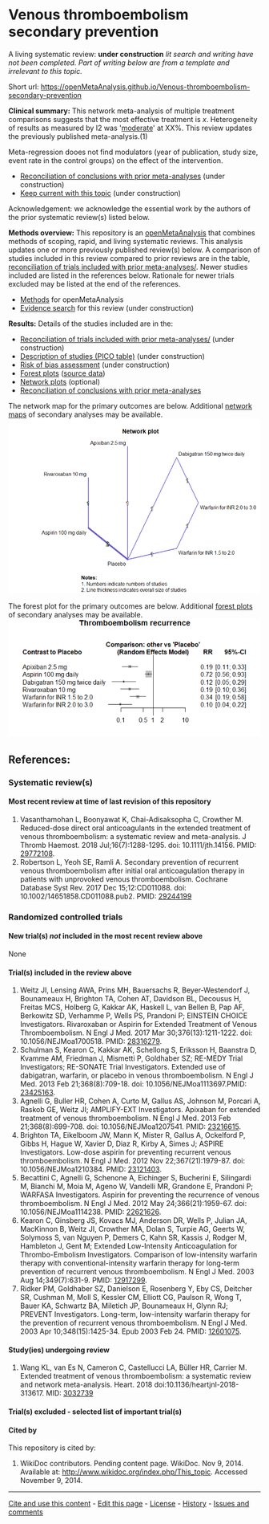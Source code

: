 Venous thromboembolism secondary prevention
============================================
A living systematic review: **under construction** *lit search and writing have not been completed. Part of writing below are from a template and irrelevant to this topic.*

Short url: https://openMetaAnalysis.github.io/Venous-thromboembolism-secondary-prevention

**Clinical summary:** This network meta-analysis of multiple treatment comparisons suggests that the most effective treatment is *x*. Heterogeneity of results as measured by I2 was '[moderate](http://handbook-5-1.cochrane.org/chapter_9/9_5_2_identifying_and_measuring_heterogeneity.htm)' at XX%. This review updates the previously published meta-analysis.(1)

Meta-regression dooes not find modulators (year of publication, study size, event rate in the control groups) on the effect of the intervention.
* [Reconciliation of conclusions with prior meta-analyses](files/reconciliation-tables/Reconciliation%20of%20conclusions.pdf) (under construction)
* [Keep current with this topic](files/searching/Keep-up.md) (under construction)

Acknowledgement: we acknowledge the essential work by the authors of the prior systematic review(s) listed below.

**Methods overview:** This repository is an [openMetaAnalysis](https://openmetaanalysis.github.io/) that combines methods of scoping, rapid, and living systematic reviews.  This analysis updates one or more previously published review(s) below. A comparison of studies included in this review compared to prior reviews are in the table, [reconciliation of trials included with prior meta-analyses/](files/reconciliation-tables/Reconciliation%20of%20studies.pdf). Newer studies included are listed in the references below. Rationale for newer trials excluded may be listed at the end of the references. 
* [Methods](http://openmetaanalysis.github.io/methods.html) for openMetaAnalysis
* [Evidence search](files/searching/evidence-search.md) for this review (under construction)

**Results:** Details of the studies included are in the:
* [Reconciliation of trials included with prior meta-analyses/](files/reconciliation-tables/Reconciliation%20of%20studies.pdf) (under construction)
* [Description of studies (PICO table)](files/study-details/table-pico.pdf) (under construction)
* [Risk of bias assessment](files/study-details/table-bias.pdf) (under construction)
* [Forest plots](../master/files/forest-plots) ([source data](files/data))
* [Network plots](../master/files/network) (optional)
* [Reconciliation of conclusions with prior meta-analyses](files/reconciliation-tables/Reconciliation%20of%20conclusions.pdf)

The network map for the primary outcomes are below. Additional [network maps](files/network) of secondary analyses may be available. 
![Principle results](files/network/Outcome-Primary.png)

The forest plot for the primary outcomes are below. Additional [forest plots](files/forest-plots) of secondary analyses may be available. 
![Principle results](files/forest-plots/Outcome-Primary.png)

References:
----------------------------------

### Systematic review(s)
#### Most recent review at time of last revision of this repository
1. Vasanthamohan L, Boonyawat K, Chai-Adisaksopha C, Crowther M. Reduced-dose direct oral anticoagulants in the extended treatment of venous thromboembolism: a systematic review and meta-analysis. J Thromb Haemost. 2018 Jul;16(7):1288-1295.  doi: 10.1111/jth.14156. PMID: [29772108](http://pubmed.gov/29772108).
2. Robertson L, Yeoh SE, Ramli A. Secondary prevention of recurrent venous thromboembolism after initial oral anticoagulation therapy in patients with unprovoked venous thromboembolism. Cochrane Database Syst Rev. 2017 Dec 15;12:CD011088. doi: 10.1002/14651858.CD011088.pub2. PMID: [29244199](http://pubmed.gov/29244199)

### Randomized controlled trials
#### New trial(s) *not* included in the most recent review above
None

#### Trial(s) included in the review above
1. Weitz JI, Lensing AWA, Prins MH, Bauersachs R, Beyer-Westendorf J, Bounameaux H, Brighton TA, Cohen AT, Davidson BL, Decousus H, Freitas MCS, Holberg G, Kakkar AK, Haskell L, van Bellen B, Pap AF, Berkowitz SD, Verhamme P, Wells PS, Prandoni P; EINSTEIN CHOICE Investigators. Rivaroxaban or Aspirin for Extended Treatment of Venous Thromboembolism. N Engl J Med. 2017 Mar 30;376(13):1211-1222. doi: 10.1056/NEJMoa1700518. PMID: [28316279](http://pubmed.gov/28316279).
2. Schulman S, Kearon C, Kakkar AK, Schellong S, Eriksson H, Baanstra D, Kvamme AM, Friedman J, Mismetti P, Goldhaber SZ; RE-MEDY Trial Investigators; RE-SONATE Trial Investigators. Extended use of dabigatran, warfarin, or placebo in venous thromboembolism. N Engl J Med. 2013 Feb 21;368(8):709-18. doi: 10.1056/NEJMoa1113697.PMID: [23425163](http://pubmed.gov/23425163).
3. Agnelli G, Buller HR, Cohen A, Curto M, Gallus AS, Johnson M, Porcari A, Raskob GE, Weitz JI; AMPLIFY-EXT Investigators. Apixaban for extended treatment of venous thromboembolism. N Engl J Med. 2013 Feb 21;368(8):699-708. doi: 10.1056/NEJMoa1207541. PMID: [23216615](http://pubmed.gov/23216615).
4. Brighton TA, Eikelboom JW, Mann K, Mister R, Gallus A, Ockelford P, Gibbs H, Hague W, Xavier D, Diaz R, Kirby A, Simes J; ASPIRE Investigators. Low-dose aspirin for preventing recurrent venous thromboembolism. N Engl J Med. 2012 Nov 22;367(21):1979-87. doi: 10.1056/NEJMoa1210384. PMID: [23121403](http://pubmed.gov/23121403).
5. Becattini C, Agnelli G, Schenone A, Eichinger S, Bucherini E, Silingardi M, Bianchi M, Moia M, Ageno W, Vandelli MR, Grandone E, Prandoni P; WARFASA Investigators. Aspirin for preventing the recurrence of venous thromboembolism. N Engl J Med. 2012 May 24;366(21):1959-67. doi: 10.1056/NEJMoa1114238. PMID: [22621626](http://pubmed.gov/22621626).
6. Kearon C, Ginsberg JS, Kovacs MJ, Anderson DR, Wells P, Julian JA, MacKinnon B, Weitz JI, Crowther MA, Dolan S, Turpie AG, Geerts W, Solymoss S, van Nguyen P, Demers C, Kahn SR, Kassis J, Rodger M, Hambleton J, Gent M; Extended Low-Intensity Anticoagulation for Thrombo-Embolism Investigators. Comparison of low-intensity warfarin therapy with conventional-intensity warfarin therapy for long-term prevention of recurrent venous thromboembolism. N Engl J Med. 2003 Aug  14;349(7):631-9.  PMID: [12917299](http://pubmed.gov/12917299).
7. Ridker PM, Goldhaber SZ, Danielson E, Rosenberg Y, Eby CS, Deitcher SR, Cushman M, Moll S, Kessler CM, Elliott CG, Paulson R, Wong T, Bauer KA, Schwartz  BA, Miletich JP, Bounameaux H, Glynn RJ; PREVENT Investigators. Long-term, low-intensity warfarin therapy for the prevention of recurrent venous thromboembolism. N Engl J Med. 2003 Apr 10;348(15):1425-34. Epub 2003 Feb 24. PMID: [12601075](http://pubmed.gov/12601075).


#### Study(ies) undergoing review
1. Wang KL, van Es N, Cameron C, Castellucci LA, Büller HR, Carrier M. Extended treatment of venous thromboembolism: a systematic review and network meta-analysis. Heart. 2018 doi:10.1136/heartjnl-2018-313617. MID: [3032739](http://pubmed.gov/3032739)

#### Trial(s) excluded - selected list of important trial(s)

#### Cited by
This repository is cited by:

1. WikiDoc contributors. Pending content page. WikiDoc. Nov 9, 2014. Available at: http://www.wikidoc.org/index.php/This_topic. Accessed November 9, 2014. 

-------------------------------
[Cite and use this content](https://github.com/openMetaAnalysis/openMetaAnalysis.github.io/blob/master/reusing.MD)  - [Edit this page](../../edit/master/README.md) - [License](files/LICENSE.md) - [History](../../commits/master/README.md)  - 
[Issues and comments](../../issues?q=is%3Aboth+is%3Aissue)

